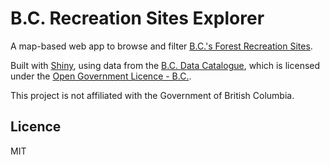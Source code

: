 # B.C. Recreation Sites Explorer

A map-based web app to browse and filter [B.C.'s Forest Recreation Sites](https://www2.gov.bc.ca/gov/content?id=F5F42615F5714F2698FD94D5D0579EF5).

Built with [Shiny](https://shiny.rstudio.com/), using data from the [B.C. Data Catalogue](https://catalogue.data.gov.bc.ca/dataset/bc37b35d-8d00-45ab-9ab2-57cae75637ad), which is licensed under the [Open Government Licence - B.C.](https://www2.gov.bc.ca/gov/content?id=A519A56BC2BF44E4A008B33FCF527F61).

This project is not affiliated with the Government of British Columbia.

## Licence

MIT
